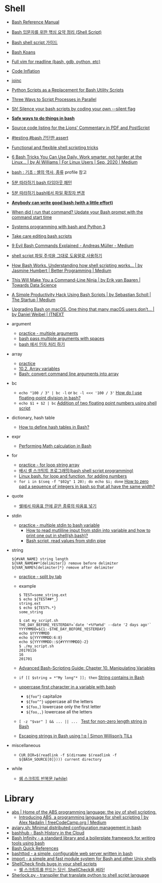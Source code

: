 Shell
=====
* [Bash Reference Manual](https://tiswww.case.edu/php/chet/bash/bashref.html)
* [Bash 입문자를 위한 핵심 요약 정리 (Shell Script)](https://blog.gaerae.com/2015/01/bash-hello-world.html)
* [Bash shell script 가이드](https://mug896.github.io/bash-shell)
* [Bash Koans](https://github.com/marcinbunsch/bash_koans)
* [Full vim for readline (bash, gdb, python, etc)](https://github.com/ardagnir/athame)
* [Code Inflation](https://www.computer.org/cms/Computer.org/ComputingNow/issues/2015/04/mso2015020010.pdf)
* [joinc](http://www.joinc.co.kr/modules/moniwiki/wiki.php/Site/Bash)
* [Python Scripts as a Replacement for Bash Utility Scripts](http://www.linuxjournal.com/content/python-scripts-replacement-bash-utility-scripts)
* [Three Ways to Script Processes in Parallel](https://www.codeword.xyz/2015/09/02/three-ways-to-script-processes-in-parallel/)
* [Sh! Silence your bash scripts by coding your own --silent flag](https://medium.freecodecamp.org/sh-silence-your-bash-scripts-by-coding-your-own-silent-flag-c7e9f8b668a4)
* [**Safe ways to do things in bash**](https://github.com/anordal/shellharden/blob/master/how_to_do_things_safely_in_bash.md)
* [Source code listing for the Lions' Commentary in PDF and PostScript](http://v6.cuzuco.com/)
* [#testing #bash 간단한 assert](http://ohyecloudy.com/pnotes/archives/bash-simple-assert/)
* [Functional and flexible shell scripting tricks](https://medium.freecodecamp.org/functional-and-flexible-shell-scripting-tricks-a2d693be2dd4)
* [6 Bash Tricks You Can Use Daily. Work smarter, not harder at the Linux… | by Al Williams | For Linux Users | Sep, 2020 | Medium](https://medium.com/for-linux-users/6-bash-tricks-you-can-use-daily-a32abdd8b13)
* [bash : 기초 : 셸의 역사, 종류](https://sunyzero.tistory.com/264) profile 참고
* [5분 따라하기 bash 타임아웃 패턴](http://jhrogue.blogspot.com/2020/04/5-bash.html)
* [5분 따라하기 bash에서 파일 확장자 변경](http://jhrogue.blogspot.com/2020/04/5-bash_29.html)
* [**Anybody can write good bash (with a little effort)**](https://blog.yossarian.net/2020/01/23/Anybody-can-write-good-bash-with-a-little-effort)
* [When did I run that command? Update your Bash prompt with the command start time](https://redandblack.io/blog/2020/bash-prompt-with-updating-time/)
* [Systems programming with bash and Python 3](https://github.com/kyclark/sysadminshow)
* [Take care editing bash scripts](https://thomask.sdf.org/blog/2019/11/09/take-care-editing-bash-scripts.html)
* [9 Evil Bash Commands Explained - Andreas Müller - Medium](https://medium.com/@devmount/9-evil-bash-commands-explained-709412e92bd7)
* [shell script 파일 주석을 그대로 도움말로 사용하기](https://bloodguy.tistory.com/entry/Linux-shell-script-%ED%8C%8C%EC%9D%BC-%EC%A3%BC%EC%84%9D%EC%9D%84-%EA%B7%B8%EB%8C%80%EB%A1%9C-%EB%8F%84%EC%9B%80%EB%A7%90%EB%A1%9C-%EC%82%AC%EC%9A%A9%ED%95%98%EA%B8%B0)
* [How Bash Works. Understanding how shell scripting works… | by Jasmine Humbert | Better Programming | Medium](https://medium.com/better-programming/how-bash-works-8424becc12f3)
* [This Will Make You a Command-Line Ninja | by Erik van Baaren | Towards Data Science](https://towardsdatascience.com/this-will-make-you-a-command-line-ninja-93a51cdb16b1)
* [A Simple Productivity Hack Using Bash Scripts | by Sebastian Scholl | The Startup | Medium](https://medium.com/swlh/a-simple-productivity-hack-using-bash-scripts-b723e60dd584)
* [Upgrading Bash on macOS. One thing that many macOS users don’t… | by Daniel Weibel | ITNEXT](https://itnext.io/upgrading-bash-on-macos-7138bd1066ba)
* argument
  * [practice - multiple arguments](https://gist.github.com/hyunjun/ba33945e80a4f899cc169f97aa351820)
  * [bash pass multiple arguments with spaces](http://www.linuxquestions.org/questions/linux-software-2/bash-pass-multiple-arguments-with-spaces-717268/)
  * [bash 에서 인자 처리 하기](http://forum.falinux.com/zbxe/?mid=lecture_tip&page=2&document_srl=549896)
* array
  * [practice](https://gist.github.com/hyunjun/ba33945e80a4f899cc169f97aa351820#file-array-sh)
  * [10.2. Array variables](http://tldp.org/LDP/Bash-Beginners-Guide/html/sect_10_02.html)
  * [Bash: convert command line arguments into array](http://stackoverflow.com/questions/12711786/bash-convert-command-line-arguments-into-array)
* bc
  * `echo "100 / 3" | bc -l` or `bc -l <<< '100 / 3'` [How do I use floating-point division in bash?](https://stackoverflow.com/questions/12722095/how-do-i-use-floating-point-division-in-bash)
  * `echo $1 + $2 | bc` [Addition of two floating point numbers using shell script](https://unix.stackexchange.com/questions/360324/addition-of-two-floating-point-numbers-using-shell-script)
* dictionary, hash table
  * [How to define hash tables in Bash?](https://stackoverflow.com/questions/1494178/how-to-define-hash-tables-in-bash)
* expr
  * [Performing Math calculation in Bash](https://www.shell-tips.com/2010/06/14/performing-math-calculation-in-bash/)
* for
  * [practice - for loop string array](https://gist.github.com/hyunjun/6ecaca07e8a206dc23ca0a16e2b90a4d)
  * [배시 셸 스크팁트 프로그래밍(bash shell script programming)](https://www.lesstif.com/pages/viewpage.action?pageId=26083916)
  * [Linux bash. for loop and function, for adding numbers](https://stackoverflow.com/questions/22460266/linux-bash-for-loop-and-function-for-adding-numbers/22460518)
  * `for i in $(seq -f "$02g" 1 20); do echo $i; done` [How to zero pad a sequence of integers in bash so that all have the same width?](https://stackoverflow.com/questions/8789729/how-to-zero-pad-a-sequence-of-integers-in-bash-so-that-all-have-the-same-width)
* quote
  * [쉘에서 따옴표 안에 같은 종류의 따옴표 넣기](https://hyeonseok.com/soojung/dev/2017/07/16/821.html)
* stdin
  * [practice - multiple stdin to bash variable](https://gist.github.com/hyunjun/c8aa8398b60b366177385e8dc36d677d#file-multiple_stdin-md)
    * [How to read mutliline input from stdin into variable and how to print one out in shell(sh,bash)?](http://stackoverflow.com/questions/212965/how-to-read-mutliline-input-from-stdin-into-variable-and-how-to-print-one-out-in)
    * [Bash script, read values from stdin pipe](http://stackoverflow.com/questions/2746553/bash-script-read-values-from-stdin-pipe)
* string

  ```
  ${#VAR_NAME} string length
  ${VAR_NAME##*[delimiter]} remove before delimiter
  ${VAR_NAME%[delimiter]*} remove after delimiter
  ```
  * [practice - split by tab](https://gist.github.com/hyunjun/c8aa8398b60b366177385e8dc36d677d#file-split_by_tab-md)
  * example

    ```
    $ TEST=some_string.ext
    $ echo ${TEST##*_}
    string.ext
    $ echo ${TEST%.*}
    some_string

    $ cat my_script.sh
    THE_DAY_BEFORE_YESTERDAY=`date '+%Y%m%d' --date '2 days ago'`
    YYYYMMDD=${1:-$THE_DAY_BEFORE_YESTERDAY}
    echo $YYYYMMDD
    echo ${YYYYMMDD:6:8}
    echo ${YYYYMMDD::${#YYYYMMDD}-2}
    $ ./my_script.sh
    20170116
    16
    201701
    ```
  * [Advanced Bash-Scripting Guide: Chapter 10. Manipulating Variables](http://tldp.org/LDP/abs/html/string-manipulation.html)
  * `if [[ $string = *"My long"* ]]; then` [String contains in Bash](https://stackoverflow.com/questions/229551/string-contains-in-bash)
  * [uppercase first character in a variable with bash](https://stackoverflow.com/questions/12487424/uppercase-first-character-in-a-variable-with-bash)
    * `${foo^}` capitalize
    * `${foo^^}` uppercase all the letters
    * `${foo,}` lowercase only the first letter
    * `${foo,,}` lowercase all the letters
  * `[ -z "$var" ] && ... || ... ` [Test for non-zero length string in Bash](https://stackoverflow.com/a/3870055)
  * [Escaping strings in Bash using !:q | Simon Willison’s TILs](https://til.simonwillison.net/til/til/bash_escaping-a-string.md)
* miscellaneous
  * `CUR_DIR=$(readlink -f $(dirname $(readlink -f ${BASH_SOURCE[0]}))) current directory`
* while
  * [쉡 스크립트 반복문 (while)](http://qnfmfmd.tistory.com/181)

# Library
* [abs | Home of the ABS programming language: the joy of shell scripting.](https://www.abs-lang.org/)
  * [Introducing ABS, a programming language for shell scripting | by Alex Nadalin | freeCodeCamp.org | Medium](https://medium.com/free-code-camp/introducing-abs-a-programming-language-for-shell-scripting-dfbd737d621)
* [aviary.sh: Minimal distributed configuration management in bash](https://github.com/team-video/aviary.sh)
* [bashhub - Bash History in the Cloud](https://bashhub.com/)
* [Bash Infinity - a standard library and a boilerplate framework for writing tools using bash](https://github.com/niieani/bash-oo-framework)
* [Bash Quick References](https://shellmagic.xyz/)
* [bashttpd - a simple, configurable web server written in bash](https://github.com/avleen/bashttpd)
* [import - a simple and fast module system for Bash and other Unix shells](https://import.pw/)
* [ShellCheck finds bugs in your shell scripts](https://www.shellcheck.net/)
  * [쉘 스크립트를 만드는 당신, ShellCheck을 써라!](http://blog.weirdx.io/post/43810/amp)
* [Sherlock.py - transpiler that translate python to shell script language](https://github.com/Luavis/sherlock.py)
